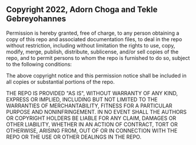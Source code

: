 ## Copyright 2022, Adorn Choga and Tekle Gebreyohannes

Permission is hereby granted, free of charge, to any person obtaining a copy of this repo and associated documentation files, to deal in the repo without restriction, including without limitation the rights to use, copy, modify, merge, publish, distribute, sublicense, and/or sell copies of the repo, and to permit persons to whom the repo is furnished to do so, subject to the following conditions:

The above copyright notice and this permission notice shall be included in all copies or substantial portions of the repo.

THE REPO IS PROVIDED "AS IS", WITHOUT WARRANTY OF ANY KIND, EXPRESS OR IMPLIED, INCLUDING BUT NOT LIMITED TO THE WARRANTIES OF MERCHANTABILITY, FITNESS FOR A PARTICULAR PURPOSE AND NONINFRINGEMENT. IN NO EVENT SHALL THE AUTHORS OR COPYRIGHT HOLDERS BE LIABLE FOR ANY CLAIM, DAMAGES OR OTHER LIABILITY, WHETHER IN AN ACTION OF CONTRACT, TORT OR OTHERWISE, ARISING FROM, OUT OF OR IN CONNECTION WITH THE REPO OR THE USE OR OTHER DEALINGS IN THE REPO.
